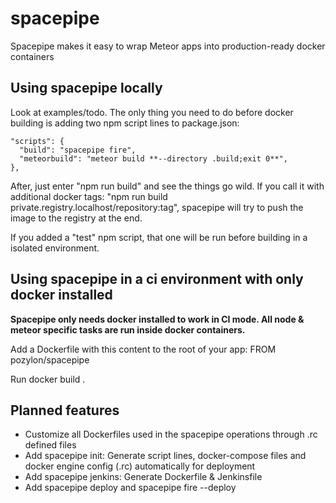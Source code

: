 # spacepipe
Spacepipe makes it easy to wrap Meteor apps into production-ready docker containers


## Using spacepipe locally
Look at examples/todo. The only thing you need to do before docker building is adding two npm script lines to package.json:

    "scripts": {
      "build": "spacepipe fire",
      "meteorbuild": "meteor build **--directory .build;exit 0**",
    },

After, just enter "npm run build" and see the things go wild.
If you call it with additional docker tags: "npm run build private.registry.localhost/repository:tag", spacepipe will try to push the image to the registry at the end.

If you added a "test" npm script, that one will be run before building in a isolated environment.

## Using spacepipe in a ci environment with only docker installed
**Spacepipe only needs docker installed to work in CI mode. All node & meteor specific tasks are run inside docker containers.**

Add a Dockerfile with this content to the root of your app:
    FROM pozylon/spacepipe

Run
    docker build .


## Planned features

- Customize all Dockerfiles used in the spacepipe operations through .rc defined files
- Add spacepipe init: Generate script lines, docker-compose files and docker engine config (.rc) automatically for deployment
- Add spacepipe jenkins: Generate Dockerfile & Jenkinsfile
- Add spacepipe deploy and spacepipe fire --deploy
